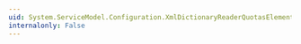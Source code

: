 ```yaml
---
uid: System.ServiceModel.Configuration.XmlDictionaryReaderQuotasElement.MaxDepth
internalonly: False
---
```

